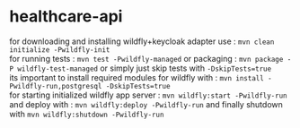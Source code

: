 # healthcare-api


for downloading and installing wildfly+keycloak adapter use : `mvn clean initialize -Pwildfly-init`  
for running tests : `mvn test -Pwildfly-managed` or packaging : `mvn package -P wildfly-test-managed` or simply just skip tests with `-DskipTests=true`  
its important to install required modules for wildfly with : `mvn install -Pwildfly-run,postgresql -DskipTests=true`  
for starting initialized wildfly app server : `mvn wildfly:start -Pwildfly-run` and deploy with : `mvn wildfly:deploy -Pwildfly-run` and finally shutdown with `mvn wildfly:shutdown -Pwildfly-run`  
